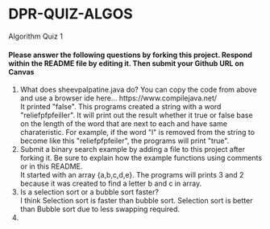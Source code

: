 # DPR-QUIZ-ALGOS
Algorithm Quiz 1
 
<h4>Please answer the following questions by forking this project. Respond within the README file by editing it. Then submit your Github URL on Canvas</h4>
<ol>
 <li>What does sheevpalpatine.java do? You can copy the code from above and use a browser ide here... https://www.compilejava.net/</li>
     It printed "false". This programs created a string with a word "reliefpfpfeiller". It will print out the result whether it true or false base on the length of the word that are next to each and have same charateristic. For example, if the word "l" is removed from the string to become like this "reliefpfpfeiler", the programs will print "true".
  <li>Submit a binary search example by adding a file to this project after forking it. Be sure to explain how the example functions using comments or in this README.</li>
      It started with an array {a,b,c,d,e}. The programs will prints 3 and 2 because it was created to find a letter b and c in array.
  <li>Is a selection sort or a bubble sort faster?</li>
      I think Selection sort is faster than bubble sort. Selection sort is better than Bubble sort due to less swapping required.<li>
 </ol>
 
